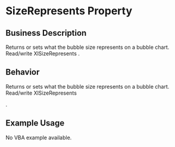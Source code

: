 # SizeRepresents Property

## Business Description
Returns or sets what the bubble size represents on a bubble chart. Read/write XlSizeRepresents .

## Behavior
Returns or sets what the bubble size represents on a bubble chart. Read/write XlSizeRepresents

.

## Example Usage
No VBA example available.